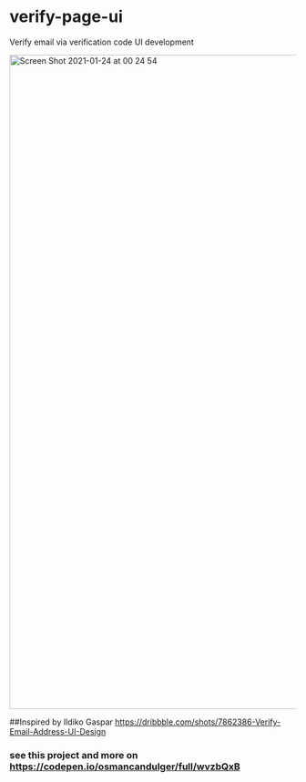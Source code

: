 # verify-page-ui
Verify email via verification code UI development

<img width="1150" alt="Screen Shot 2021-01-24 at 00 24 54" src="https://user-images.githubusercontent.com/59533680/105614456-a6587200-5dda-11eb-8ab6-635552a767c9.png">

##Inspired by Ildiko Gaspar https://dribbble.com/shots/7862386-Verify-Email-Address-UI-Design

### see this project and more on https://codepen.io/osmancandulger/full/wvzbQxB
